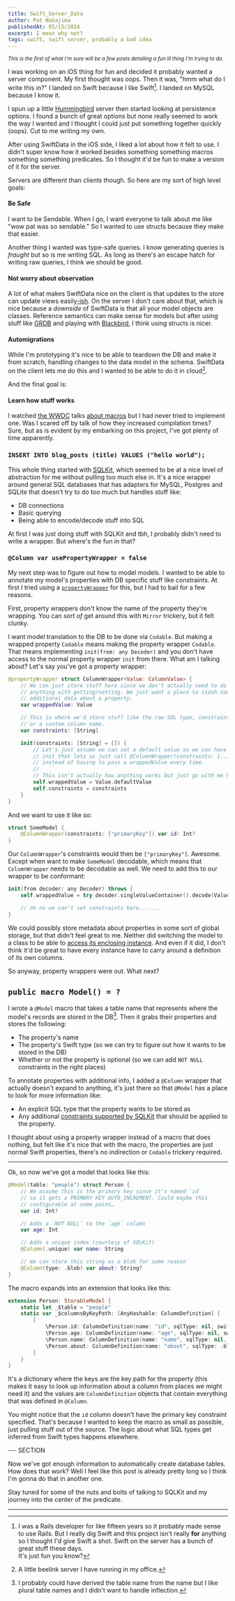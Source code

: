 ```yaml
---
title: Swift_Server_Data
author: Pat Nakajima
publishedAt: 05/15/2024
excerpt: I mean why not?
tags: swift, swift server, probably a bad idea
---
```


<small><em>This is the first of what I'm sure will be a few posts detailing a fun lil thing I'm trying to do.</em></small>

I was working on an iOS thing for fun and decided it probably wanted a server component. My first thought was oops. Then it was, "hmm what do I write this in?" I landed on Swift because I like Swift[^1]. I landed on MySQL because I know it.

I spun up a little [Hummingbird](https://github.com/hummingbird-project/hummingbird) server then started looking at persistence options. I found a bunch of great options but none really seemed to work the way I wanted and I thought I could just put something together quickly (oops). Cut to me writing my own.

After using SwiftData in the iOS side, I liked a lot about how it felt to use. I didn't super know how it worked besides something something macros something something predicates. So I thought it'd be fun to make a version of it for the server.

Servers are different than clients though. So here are my sort of high level goals:

#### Be Safe

I want to be Sendable. When I go, I want everyone to talk about me like "wow pat was so sendable." So I wanted to use structs because they make that easier.

Another thing I wanted was type-safe queries. I know generating queries is _fraught_ but so is me writing SQL. As long as there's an escape hatch for writing raw queries, I think we should be good.

#### Not worry about observation

A lot of what makes SwiftData nice on the client is that updates to the store can update views easily[-ish](/posts/2-live-model/). On the server I don't care about that, which is nice because a _downside_ of SwiftData is that all your model objects are classes. Reference semantics can make sense for models but after using stuff like [GRDB](https://github.com/groue/GRDB.swift) and playing with [Blackbird](https://github.com/marcoarment/Blackbird), I think using structs is nicer.

#### Automigrations

While I'm prototyping it's nice to be able to teardown the DB and make it from scratch, handling changes to the data model in the schema. SwiftData on the client lets me do this and I wanted to be able to do it in cloud[^2].

And the final goal is:

#### Learn how stuff works

I watched [the WWDC](https://developer.apple.com/videos/play/wwdc2023/10166/) talks [about macros](https://developer.apple.com/videos/play/wwdc2023/10167/) but I had never tried to implement one. Was I scared off by talk of how they increased compilation times? Sure, but as is evident by my embarking on this project, I've got plenty of time apparently.

### `INSERT INTO blog_posts (title) VALUES ("hello world");`

This whole thing started with [SQLKit](https://github.com/vapor/sql-kit), which seemed to be at a nice level of abstraction for me without pulling too much else in. It's a nice wrapper around general SQL databases that has adapters for MySQL, Postgres and SQLite that doesn't try to do too much but handles stuff like:

- DB connections
- Basic querying
- Being able to encode/decode stuff into SQL

At first I was just doing stuff with SQLKit and tbh, I probably didn't need to write a wrapper. But where's the fun in that?

### `@Column var usePropertyWrapper = false`

My next step was to figure out how to model models. I wanted to be able to annotate my model's properties with DB specific stuff like constraints. At first I tried using a [`propertyWrapper`](https://docs.swift.org/swift-book/documentation/the-swift-programming-language/properties/#Property-Wrappers) for this, but I had to bail for a few reasons.

First, property wrappers don't know the name of the property they're wrapping. You can _sort of_ get around this with `Mirror` trickery, but it felt clunky.

I want model translation to the DB to be done via `Codable`. But making a wrapped property `Codable` means making the property wrapper `Codable`. That means implementing `init(from: any Decoder)` and you don't have access to the normal property wrapper `init` from there. What am I talking about? Let's say you've got a property wrapper:

```swift
@propertyWrapper struct ColumnWrapper<Value: ColumnValue> {
	// We can just store stuff here since we don't actually need to do
	// anything with getting/setting. We just want a place to stash some
	// additional data about a property.
	var wrappedValue: Value

	// This is where we'd store stuff like the raw SQL type, constraints,
	// or a custom column name.
	var constraints: [String]

	init(constraints: [String] = []) {
		// Let's just assume we can set a default value so we can have a pretty
		// init that lets us just call @ColumnWrapper(constraints: [...])
		// instead of having to pass a wrappedValue every time.
		//
		// This isn't actually how anything works but just go with me here.
		self.wrappedValue = Value.defaultValue
		self.constraints = constraints
	}
}
```

And we want to use it like so:

```swift
struct SomeModel {
	@ColumnWrapper(constraints: ["primaryKey"]) var id: Int?
}
```

Our `ColumnWrapper`'s constraints would then be `["primaryKey"]`. Awesome. Except when want to make `SomeModel` decodable, which means that `ColumnWrapper` needs to be decodable as well. We need to add this to our wrapper to be conformant:

```swift
init(from decoder: any Decoder) throws {
	self.wrappedValue = try decoder.singleValueContainer().decode(Value.self)

	// oh no we can't set constraints here.......
}
```

We could possibly store metadata about properties in some sort of global storage, but that didn't feel great to me. Neither did switching the model to a class to be able to [access its enclosing instance](https://www.swiftbysundell.com/articles/accessing-a-swift-property-wrappers-enclosing-instance/). And even if it did, I don't think it'd be great to have every instance have to carry around a definition of its own columns.

So anyway, property wrappers were out. What next?

## `public macro Model() = ?`

I wrote a `@Model` macro that takes a table name that represents where the model's records are stored in the DB[^3]. Then it grabs their properties and stores the following:

- The property's name
- The property's Swift type (so we can try to figure out how it wants to be stored in the DB)
- Whether or not the property is optional (so we can add `NOT NULL` constraints in the right places)

To annotate properties with additional info, I added a `@Column` wrapper that actually doesn't expand to anything, it's just there so that `@Model` has a place to look for more information like:

- An explicit SQL type that the property wants to be stored as
- Any additional [constraints supported by SQLKit](https://github.com/vapor/sql-kit/blob/main/Sources/SQLKit/Expressions/Clauses/SQLColumnConstraintAlgorithm.swift) that should be applied to the property.

I thought about using a property wrapper instead of a macro that does nothing, but felt like it's nice that with the macro, the properties are just normal Swift properties, there's no indirection or `Codable` trickery required.

---

Ok, so now we've got a model that looks like this:

```swift !image!
@Model(table: "people") struct Person {
	// We assume this is the primary key since it's named `id`
	// so it gets a PRIMARY KEY AUTO_INCREMENT. Could maybe this
	// configurable at some point…
	var id: Int?

	// Adds a `NOT NULL` to the `age` column
	var age: Int

	// Adds a unique index (courtesy of SQLKit)
	@Column(.unique) var name: String

	// We can store this string as a blob for some reason
	@Column(type: .blob) var about: String?
}
```

The macro expands into an extension that looks like this:

```swift
extension Person: StorableModel {
	static let _$table = "people"
	static var _$columnsByKeyPath: [AnyHashable: ColumnDefinition] {
		[
			\Person.id: ColumnDefinition(name: "id", sqlType: nil, swiftType: Int.self, isOptional: true, constraints: []),
			\Person.age: ColumnDefinition(name: "age", sqlType: nil, swiftType: Int.self, isOptional: false, constraints: []),
			\Person.name: ColumnDefinition(name: "name", sqlType: nil, swiftType: String.self, isOptional: false, constraints: [.unique]),
			\Person.about: ColumnDefinition(name: "about", sqlType: .blob, swiftType: String.self, isOptional: true, constraints: [])
		]
	}
}
```

It's a dictionary where the keys are the key path for the property (this makes it easy to look up information about a column from places we might need it) and the values are `ColumnDefinition` objects that contain everything that was defined in `@Column`.

You might notice that the `id` column doesn't have the primary key constraint specified. That's because I wanted to keep the macro as small as possible, just pulling stuff out of the source. The logic about what SQL types get inferred from Swift types happens elsewhere.

--- SECTION

Now we've got enough information to automatically create database tables. How does that work? Well I feel like this post is already pretty long so I think I'm gonna do that in another one.

Stay tuned for some of the nuts and bolts of talking to SQLKit and my journey into the center of the predicate.

---

[^1]: I was a Rails developer for like fifteen years so it probably made sense to use Rails. But I really dig Swift and this project isn't really **for** anything so I thought I'd give Swift a shot. Swift on the server has a bunch of great stuff these days. <br/>It's just fun you know?
[^2]: A little beelink server I have running in my office.
[^3]: I probably could have derived the table name from the name but I like plural table names and I didn't want to handle inflection.
